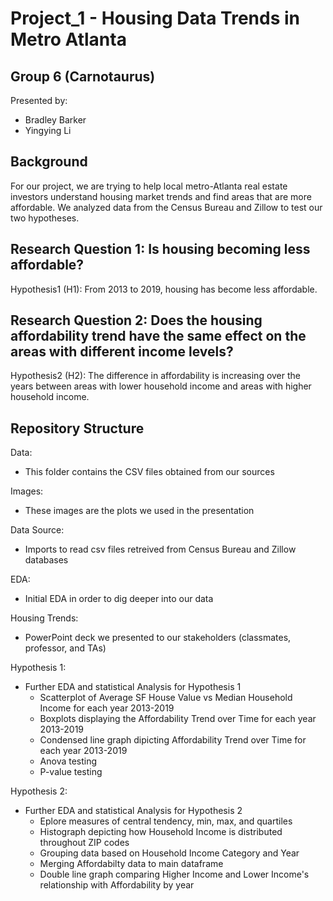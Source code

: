 # Project_1 - Housing Data Trends in Metro Atlanta
## Group 6 (Carnotaurus)
Presented by: 
* Bradley Barker
* Yingying Li

## Background
For our project, we are trying to help local metro-Atlanta real estate investors understand housing market trends and find areas that are more affordable. We analyzed data from the Census Bureau and Zillow to test our two hypotheses.

## Research Question 1: Is housing becoming less affordable?

Hypothesis1 (H1): From 2013 to 2019, housing has become less affordable.

## Research Question 2: Does the housing affordability trend have the same effect on the areas with different income levels? 

Hypothesis2 (H2): The difference in affordability is increasing over the years between areas with lower household income and areas with higher household income.

## Repository Structure
Data:
* This folder contains the CSV files obtained from our sources

Images:
* These images are the plots we used in the presentation

Data Source: 
* Imports to read csv files retreived from Census Bureau and Zillow databases

EDA: 
* Initial EDA in order to dig deeper into our data

Housing Trends:
* PowerPoint deck we presented to our stakeholders (classmates, professor, and TAs)

Hypothesis 1:
* Further EDA and statistical Analysis for Hypothesis 1
  * Scatterplot of Average SF House Value vs Median Household Income for each year 2013-2019
  * Boxplots displaying the Affordability Trend over Time for each year 2013-2019
  * Condensed line graph dipicting Affordability Trend over Time for each year 2013-2019
  * Anova testing
  * P-value testing

Hypothesis 2: 
* Further EDA and statistical Analysis for Hypothesis 2
  * Eplore measures of central tendency, min, max, and quartiles
  * Histograph depicting how Household Income is distributed throughout ZIP codes
  * Grouping data based on Household Income Category and Year
  * Merging Affordabilty data to main dataframe
  * Double line graph comparing Higher Income and Lower Income's relationship with Affordability by year
